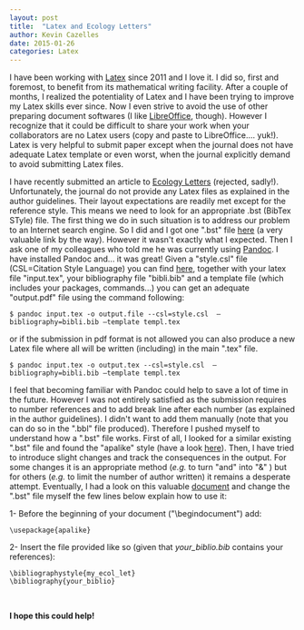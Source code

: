```yaml
---
layout: post
title:  "Latex and Ecology Letters"
author: Kevin Cazelles
date: 2015-01-26
categories: Latex
---
```



I have been working with [Latex](http://www.latex-project.org) since 2011 and I love it. I did so, first and foremost, to benefit from its mathematical writing facility. After a couple of months, I realized the potentiality of Latex and I have been trying to improve my Latex skills ever since. Now I even strive to avoid the use of other preparing document softwares (I like [LibreOffice](http://www.libreoffice.org), though). However I recognize that it could be difficult to share your work when your collaborators are no Latex users (copy and paste to LibreOffice.... yuk!). Latex is very helpful to submit paper except when the journal does not have adequate Latex template or even worst, when the journal explicitly demand to avoid submitting Latex files.

I have recently submitted an article to [Ecology Letters](http://onlinelibrary.wiley.com/journal/10.1111/(ISSN)1461-0248) (rejected, sadly!). Unfortunately, the journal do not provide any Latex files as explained in the author guidelines. Their layout expectations are readily met except for the reference style. This means we need to look for an appropriate .bst (BibTex STyle) file. The first thing we do in such situation is to address our problem to an Internet search engine. So I did and I got one ".bst" file [here](http://schneider.ncifcrf.gov/latex.html) (a very valuable link by the way). However it wasn't exactly what I expected. Then I ask one of my colleagues who told me he was currently using [Pandoc](http://pandoc.org). I have installed Pandoc and... it was great! Given a "style.csl" file (CSL=Citation Style Language) you can find [here](https://github.com/citation-style-language/styles), together with your latex file "input.tex", your bibliography file "bibli.bib" and a template file (which includes your packages, commands...) you can get an adequate "output.pdf" file using the command following:

    $ pandoc input.tex -o output.file --csl=style.csl  —bibliography=bibli.bib —template templ.tex

or if the submission in pdf format is not allowed you can also produce a new Latex file where all will be written (including) in the main ".tex" file.

    $ pandoc input.tex -o output.tex --csl=style.csl  —bibliography=bibli.bib —template templ.tex

I feel that becoming familiar with Pandoc could help to save a lot of time in the future. However I was not entirely satisfied as the submission requires to number references and to add break line after each number (as explained in the author guidelines). I didn't want to add them manually (note that you can do so in the ".bbl" file produced). Therefore I pushed myself to understand how a ".bst" file works. First of all, I looked for a similar existing ".bst" file and found the "apalike" style (have a look [here](http://ftp.math.utah.edu/pub/tex/bibtex/)). Then, I have tried to introduce slight changes and track the consequences in the output. For some changes it is an appropriate method (*e.g.* to turn "and" into "&" ) but for others (*e.g.* to limit the number of author written) it remains a desperate attempt. Eventually, I had a look on this valuable [document](http://tug.ctan.org/info/bibtex/tamethebeast/ttb_en.pdf) and change the ".bst" file myself the few lines below explain how to use it:


1- Before the beginning of your document ("\\begindocument") add:

    \usepackage{apalike}

2- Insert the file provided [<i class="fa fa-download"></i>]({{site.baseurl}}/blog/assets/my_ecol_let.zip) like so (given that *your_biblio.bib* contains your references):

    \bibliographystyle{my_ecol_let}  
    \bibliography{your_biblio}

<br/>


**I hope this could help!**

<br/>
